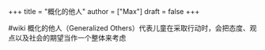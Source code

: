 +++
title = "概化的他人"
author = ["Max"]
draft = false
+++

\#wiki
概化的他人（Generalized Others）代表儿童在采取行动时，会把态度、观点以及社会的期望当作一个整体来考虑
